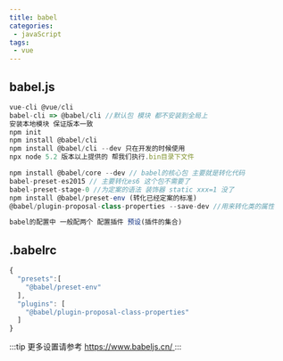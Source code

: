 ```yaml
---
title: babel
categories:
 - javaScript
tags:
 - vue
---
```


## babel.js
```js
vue-cli @vue/cli
babel-cli => @babel/cli //默认包 模块 都不安装到全局上
安装本地模块 保证版本一致
npm init
npm install @babel/cli
npm install @babel/cli --dev 只在开发的时候使用
npx node 5.2 版本以上提供的 帮我们执行.bin目录下文件

npm install @babel/core --dev // babel的核心包 主要就是转化代码
babel-preset-es2015 // 主要转化es6 这个包不需要了
babel-preset-stage-0 //为定案的语法 装饰器 static xxx=1 没了
npm install @babel/preset-env (转化已经定案的标准)
@babel/plugin-proposal-class-properties --save-dev //用来转化类的属性

babel的配置中 一般配两个 配置插件 预设(插件的集合)
```
## .babelrc
```js
{
  "presets":[
    "@babel/preset-env"
  ],
  "plugins": [
    "@babel/plugin-proposal-class-properties"
  ]
}
```
:::tip 更多设置请参考
[https://www.babeljs.cn/ ](https://www.babeljs.cn/ )
:::